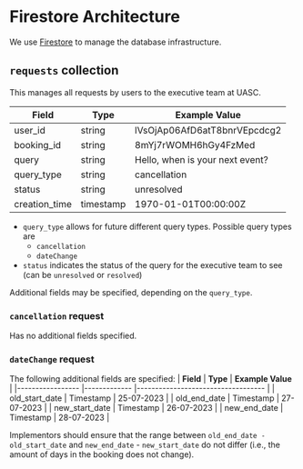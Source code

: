 # Firestore Architecture
We use [Firestore](https://firebase.google.com/docs/firestore) to manage the database infrastructure.

## `requests` collection
This manages all requests by users to the executive team at UASC.

| **Field**       	| **Type**    	| **Example Value**                 	|
|-----------------	|-------------	|-----------------------------------	|
| user_id         	| string      	| lVsOjAp06AfD6atT8bnrVEpcdcg2      	|
| booking_id      	| string      	| 8mYj7rWOMH6hGy4FzMed              	|
| query           	| string      	| Hello, when is your next event?   	|
| query_type      	| string      	| cancellation                      	|
| status          	| string      	| unresolved                        	|
| creation_time   	| timestamp   	| 1970-01-01T00:00:00Z              	|

- `query_type` allows for future different query types. Possible query types
are
	- `cancellation`
	- `dateChange`
- `status` indicates the status of the query for the executive team to see (can
be `unresolved` or `resolved`)

Additional fields may be specified, depending on the `query_type`.

### `cancellation` request
Has no additional fields specified.

### `dateChange` request
The following additional fields are specified:
| **Field**       	| **Type**    	| **Example Value**                 	|
|-----------------	|-------------	|-----------------------------------	|
| old_start_date  	| Timestamp   	| 25-07-2023                        	|
| old_end_date    	| Timestamp   	| 27-07-2023                        	|
| new_start_date  	| Timestamp   	| 26-07-2023                        	|
| new_end_date    	| Timestamp   	| 28-07-2023                        	|

Implementors should ensure that the range between
`old_end_date - old_start_date` and `new_end_date` - `new_start_date` do not
differ (i.e., the amount of days in the booking does not change).
